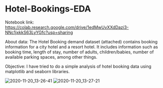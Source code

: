 # Hotel-Bookings-EDA

Notebook link: https://colab.research.google.com/drive/1edMwUvXXdDazi3-NNc1jxkkS63LyYGfc?usp=sharing

About data: The Hotel Booking demand dataset (attached) contains booking information for a city hotel and a resort hotel. It includes information such as booking time, length of stay, number of adults, children/babies, number of available parking spaces, among other things.

Objective: I have tried to do a simple analysis of hotel booking data using matplotlib and seaborn libraries. 


![2020-11-20_13-26-41](https://user-images.githubusercontent.com/30840805/99774715-31479280-2b34-11eb-8404-3079703bf126.png)
![2020-11-20_13-27-21](https://user-images.githubusercontent.com/30840805/99774744-39073700-2b34-11eb-88d8-4046958598a5.png)

